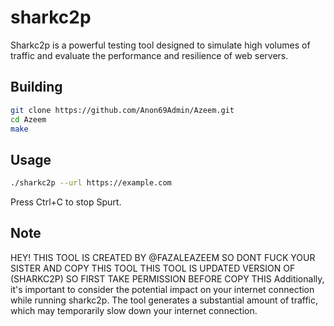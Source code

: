 # sharkc2p

Sharkc2p is a powerful testing tool designed to simulate high volumes of traffic and evaluate the performance and resilience of web servers.

## Building

```bash
git clone https://github.com/Anon69Admin/Azeem.git
cd Azeem
make
```

## Usage

```bash
./sharkc2p --url https://example.com
```
Press Ctrl+C to stop Spurt.

## Note
HEY! THIS TOOL IS CREATED BY @FAZALEAZEEM SO DONT FUCK YOUR SISTER AND COPY THIS TOOL THIS TOOL IS UPDATED VERSION OF (SHARKC2P) SO FIRST TAKE PERMISSION BEFORE COPY THIS 
Additionally, it's important to consider the potential impact on your internet connection while running sharkc2p. The tool generates a substantial amount of traffic, which may temporarily slow down your internet connection.


